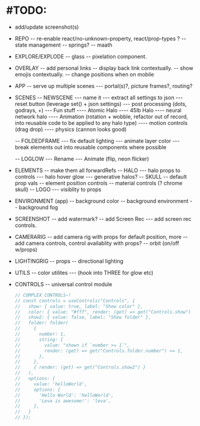 # #TODO:

- add/update screenshot(s)

- REPO
  -- re-enable react/no-unknown-property, react/prop-types ?
  -- state management
  -- springs?
  -- maath

- EXPLORE/EXPLODE
  -- glass
  -- pixelation component.

- OVERLAY
  -- add personal links
  -- display back link contextually.
  -- show emojis contextually.
  -- change positions when on mobile

- APP
  -- serve up multiple scenes
  --- portal(s)?, picture frames?, routing?

- SCENES
  -- NEWSCENE
  --- name it
  --- extract all settings to json
  --- reset button (leverage set() + json settings)
  --- post processing (dots, godrays, +)
  --- Fun stuff
  ---- Atomic Halo
  ---- 45lb Halo
  ---- neural network halo
  ---- Animation (rotation + wobble, refactor out of record, into reusable code to be applied to any halo type)
  ---- motion controls (drag drop)
  ---- physics (cannon looks good)

  -- FOLDEDFRAME
  --- fix default lighting
  --- animate layer color
  --- break elements out into reusable components where possible

  -- LOGLOW
  --- Rename
  --- Animate (flip, neon flicker)

- ELEMENTS
  -- make them all forwardRefs
  -- HALO
  --- halo props to controls
  --- halo hover glow
  --- generative halos?
  -- SKULL
  -- default prop vals
  -- element position controls
  -- material controls (? chrome skull)
  -- LOGO
  --- visiblity to props

- ENVIRONMENT (app)
  -- background color
  -- background environment
  -- background fog

- SCREENSHOT
  -- add watermark?
  -- add Screen Rec
  --- add screen rec controls.

- CAMERARIG
  -- add camera rig with props for default position, more
  -- add camera controls, control availablity with props?
  -- orbit (on/off w/props)

- LIGHTINGRIG
  -- props
  -- directional lighting

- UTILS
  -- color utilites
  --- (hook into THREE for glow etc)

- CONTROLS
  -- universal control module
  ```javascript
  // COMPLEX CONTROLS~!
  // const controls = useControls("Controls", {
  //   show: { value: true, label: "Show color" },
  //   color: { value: "#fff", render: (get) => get("Controls.show") },
  //   show2: { value: false, label: "Show folder" },
  //   folder: folder(
  //     {
  //       number: 1,
  //       string: {
  //         value: "shown if `number >= 1`",
  //         render: (get) => get("Controls.folder.number") >= 1,
  //       },
  //     },
  //     { render: (get) => get("Controls.show2") }
  //   ),
  //   options: {
  //     value: 'helloWorld',
  //     options: {
  //       'Hello World': 'helloWorld',
  //       'Leva is awesome!': 'leva',
  //     },
  //   }
  // });
  ```
